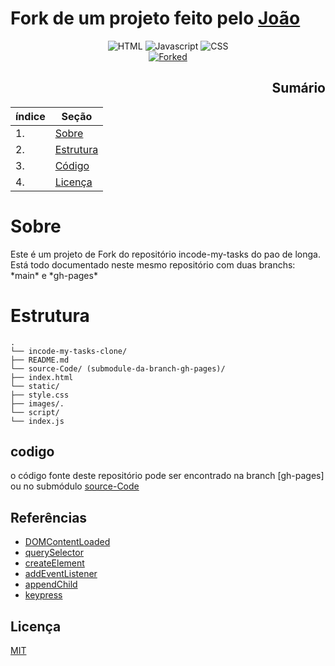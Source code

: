 # Fork de um projeto feito pelo [João](https://github.com/paodelonga)

<div align="center">

![HTML](https://img.shields.io/badge/HTML-F24F1E?style=for-the-badge&logo=HTML5&logoColor=white) ![Javascript](https://img.shields.io/badge/javascript-yellow?style=for-the-badge&logo=JavaScript&logoColor=ffeb44) ![CSS](https://img.shields.io/badge/css-blue?style=for-the-badge&logo=CSS3&logoColor=add8e6)
<br>
[![Forked](https://img.shields.io/badge/Forked-Yes-blue)](https://github.com/paodelonga/incode-my-tasks)

</div>

<div align="right">

## Sumário
| índice            | Seção                                                             |
| ----------------- | ------------------------------------------------------------------|
| 1.                | [Sobre](#Sobre)                                                   |
| 2.                | [Estrutura](#Estrutura)                                           |
| 3.                | [Código](#codigo)                                                 |
| 4.                | [Licença](#licenca)                                               |


</div>

# Sobre 

<p>Este é um projeto de Fork do repositório incode-my-tasks do pao de longa. Está todo documentado neste mesmo repositório com duas branchs: *main* e *gh-pages*</p>


# Estrutura

```
.
└── incode-my-tasks-clone/
├── README.md
└── source-Code/ (submodule-da-branch-gh-pages)/
├── index.html
└── static/
├── style.css
├── images/.
└── script/
└── index.js

```

## codigo

o código fonte deste repositório pode ser encontrado na branch [gh-pages] ou no submódulo [source-Code](https://github.com/gustavo19k/incode-my-tasks-clone/tree/3e498f8afeb4627ccd48071d3435b4c4882b6885)


## Referências


- [DOMContentLoaded](https://developer.mozilla.org/pt-BR/docs/Web/Events/DOMContentLoaded)
- [querySelector](https://developer.mozilla.org/pt-BR/docs/Web/API/Document/querySelector)
- [createElement](https://developer.mozilla.org/pt-BR/docs/Web/API/Document/createElement)
- [addEventListener](https://developer.mozilla.org/pt-BR/docs/Web/API/EventTargetaddEventListener)
- [appendChild](https://developer.mozilla.org/pt-BR/docs/Web/API/Node/appendChild)
- [keypress](https://developer.mozilla.org/pt-BR/docs/Web/API/Document/keypress_event)


## Licença

[MIT](license)
